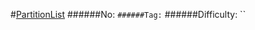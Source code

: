 #[PartitionList](https://leetcode.com/problems/partition-list/)
######No: ``
######Tag: ``
######Difficulty: ``
